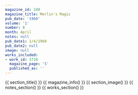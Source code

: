 ```yaml
---
magazine_id: 240
magazine_title: Merlin's Magic
pub_date: '1960'
volume: '1'
number: 8
month: April
notes: null
pub_date1: 1/4/1960
pub_date2: null
image: null
works_included:
- work_id: 3718
  magazine_page: '5'
  published_as: ''
---
```


{{ section_title() }}
{{ magazine_info() }}
{{ section_image() }}
{{ notes_section() }}
{{ works_section() }}
